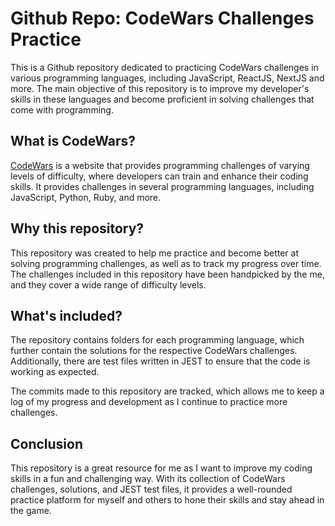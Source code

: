 # Github Repo: CodeWars Challenges Practice

This is a Github repository dedicated to practicing CodeWars challenges in various programming languages, including JavaScript, ReactJS, NextJS and more. The main objective of this repository is to improve my developer's skills in these languages and become proficient in solving challenges that come with programming. 

## What is CodeWars?

[CodeWars](https://www.codewars.com/) is a website that provides programming challenges of varying levels of difficulty, where developers can train and enhance their coding skills. It provides challenges in several programming languages, including JavaScript, Python, Ruby, and more.

## Why this repository?

This repository was created to help me practice and become better at solving programming challenges, as well as to track my progress over time. The challenges included in this repository have been handpicked by the me, and they cover a wide range of difficulty levels.

## What's included?

The repository contains folders for each programming language, which further contain the solutions for the respective CodeWars challenges. Additionally, there are test files written in JEST to ensure that the code is working as expected. 

The commits made to this repository are tracked, which allows me to keep a log of my progress and development as I continue to practice more challenges.

## Conclusion

This repository is a great resource for me as I want to improve my coding skills in a fun and challenging way. With its collection of CodeWars challenges, solutions, and JEST test files, it provides a well-rounded practice platform for myself and others to hone their skills and stay ahead in the game.
